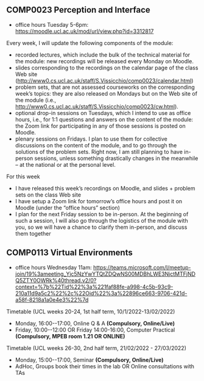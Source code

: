 ## COMP0023 Perception and Interface

- office hours Tuesday 5-6pm: https://moodle.ucl.ac.uk/mod/url/view.php?id=3312817

Every week, I will update the following components of the module:

- recorded lectures, which include the bulk of the technical material for the module: new recordings will be released every Monday on Moodle.
- slides corresponding to the recordings on the calendar page of the class Web site (http://www0.cs.ucl.ac.uk/staff/S.Vissicchio/comp0023/calendar.html)
- problem sets, that are not assessed courseworks on the corresponding week’s topics: they are also released on Mondays but on the Web site of the module (i.e., http://www0.cs.ucl.ac.uk/staff/S.Vissicchio/comp0023/cw.html).
- optional drop-in sessions on Tuesdays, which I intend to use as office hours, i.e., for 1:1 questions and answers on the content of the module: the Zoom link for participating in any of those sessions is posted on Moodle.
- plenary sessions on Fridays. I plan to use them for collective discussions on the content of the module, and to go through the solutions of the problem sets. Right now, I am still planning to have in-person sessions, unless something drastically changes in the meanwhile – at the national or at the personal level.

For this week

- I have released this week’s recordings on Moodle, and slides + problem sets on the class Web site
- I have setup a Zoom link for tomorrow’s office hours and post it on Moodle (under the “office hours” section)
- I plan for the next Friday session to be in-person. At the beginning of such a session, I will also go through the logistics of the module with you, so we will have a chance to clarify them in-person, and discuss them together

## COMP0113 Virtual Environments

- office hours Wednesday 11am: https://teams.microsoft.com/l/meetup-join/19%3ameeting_Yjc5NzYwYTQtZDQwNS00MDBhLWE3NjctMTFjNDQ5ZTY0OWRk%40thread.v2/0?context=%7b%22Tid%22%3a%221faf88fe-a998-4c5b-93c9-210a11d9a5c2%22%2c%22Oid%22%3a%22896ce663-9706-421d-a58f-8218a1a0e4e3%22%7d

Timetable (UCL weeks 20-24, 1st half term, 10/1/2022-13/02/2022)

- Monday, 16:00--17:00, Online Q & A **(Compulsory, Online/Live)**
- Friday, 10:00--12:00 OR Friday 14:00-16:00, Computer Practical **(Compulsory, MPEB room 1.21 OR ONLINE)**

Timetable (UCL weeks 26-30, 2nd half term, 21/02/2022 - 27/03/2022) 

- Monday, 15:00--17:00, Seminar **(Compulsory, Online/Live)**
- AdHoc, Groups book their times in the lab OR Online consultations with TAs

